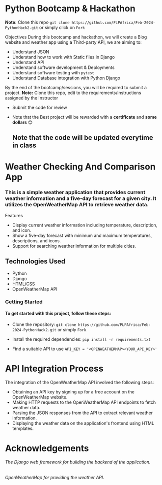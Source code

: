# Python Bootcamp & Hackathon

**Note:** Clone this repo 
``` git clone https://github.com/PLPAfrica/Feb-2024-PythonHack2.git ``` or simply click on ```Fork```

Objectives
During this bootcamp and hackathon, we will create a Blog website and weather app using a Third-party API, we are aiming to:
- Understand JSON
- Understand how to work with Static files in Django
- Understand API
- Understand software development & Deployments
- Understand software testing with ```pytest```
- Understand Database integration with Python Django

By the end of the bootcamp/sessions, you will be required to submit a project.
**Note:** Clone this repo, edit to the requirements/instructions assigned by the Instructor
- Submit the code for review
- Note that the Best project will be rewarded with a **certificate** and **some dollars** 😊

  ## Note that the code will be updated everytime in class


#        Weather Checking And Comparison App

### This is a simple weather application that provides current weather information and a five-day forecast for a given city. It utilizes the OpenWeatherMap API to retrieve weather data.
Features

-    Display current weather information including temperature, description, and icon.
-    Show a five-day forecast with minimum and maximum temperatures, descriptions, and icons.
-    Support for searching weather information for multiple cities.

## Technologies Used

-    Python
-    Django
-    HTML/CSS
-    OpenWeatherMap API

### Getting Started

#### To get started with this project, follow these steps:

-    Clone the repository:
     ``` git clone https://github.com/PLPAfrica/Feb-2024-PythonHack2.git ``` or simply ```Fork```

-    Install the required dependencies:
     ``` pip install -r requirements.txt ```
-    Find a suitable API to use
     ``` API_KEY = '<OPENWEATHERMAP><YOUR_API_KEY>' ```

# API Integration Process

The integration of the OpenWeatherMap API involved the following steps:

-    Obtaining an API key by signing up for a free account on the OpenWeatherMap website.
-    Making HTTP requests to the OpenWeatherMap API endpoints to fetch weather data.
-    Parsing the JSON responses from the API to extract relevant weather information.
-    Displaying the weather data on the application's frontend using HTML templates.

#   Acknowledgements

######    The Django web framework for building the backend of the application.
######    OpenWeatherMap for providing the weather API.
